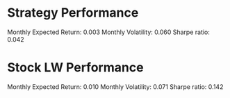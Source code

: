# Strategy Performance
Monthly Expected Return: 0.003
Monthly Volatility: 0.060
Sharpe ratio: 0.042
# Stock LW Performance
Monthly Expected Return: 0.010
Monthly Volatility: 0.071
Sharpe ratio: 0.142

